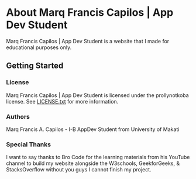 About Marq Francis Capilos | App Dev Student
==========================

Marq Francis Capilos | App Dev Student is a website that I made for educational purposes only.

Getting Started
---------------


### License

Marq Francis Capilos | App Dev Student is licensed under the prollynotkoba license. See [LICENSE.txt](LICENSE.txt) for more information.

### Authors

Marq Francis A. Capilos - I-B AppDev Student from University of Makati

### Special Thanks

I want to say thanks to Bro Code for the learning materials from his YouTube channel to build my website alongside the W3schools, GeekforGeeks, & StacksOverflow without you guys I cannot finish my project.
